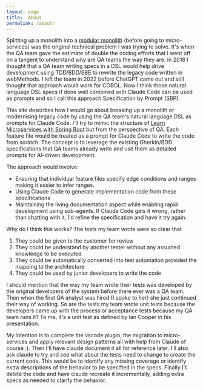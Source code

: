 ```yaml
---
layout: page
title:  About
permalink: /about/
---
```


Splitting up a monolith into a [modular monolith](https://www.youtube.com/watch?v=5OjqD-ow8GE) (before going to micro-services) was the original technical problem I was trying to solve.
It's when the QA team gave the estimate of double the coding efforts that I went off on a tangent to understand why are QA teams the way they are.
In 2018 I thought that a QA team writing specs in a DSL would help drive development using TDD/BDD/SBE to rewrite the legacy code written in webMethods. 
I left the team in 2022 before ChatGPT came out and still thought that approach would work for COBOL.
Now I think those natural language DSL specs if done well combined with Claude Code can be used as prompts and so I call this approach Specification by Prompt (SBP).

This site describes how I would go about breaking up a monolith or modernising legacy code by using the QA team's natural language DSL as prompts for Claude Code. 
I'll try to mimic the structure of [Learn Microservices with Spring Boot](https://mosy.tech/products-overview/) but from the perspective of QA.
Each feature file would be treated as a prompt for Claude Code to write the code from scratch. 
The concept is to leverage the existing Gherkin/BDD specifications that QA teams already write and use them as detailed prompts for AI-driven development.

The approach would involve:
- Ensuring that individual feature files specify edge conditions and ranges making it easier to infer ranges.
- Using Claude Code to generate implementation code from these specifications
- Maintaining the living documentation aspect while enabling rapid development using sub-agents. If Claude Code gets it wrong, rather than chatting with it, I'd refine the specification and have it try again.

Why do I think this works? 
The tests my team wrote were so clear that
1. They could be given to the customer for review
2. They could be understand by another tester without any assumed knowledge to be executed
3. They could be automatically converted into test automation provided the mapping to the architecture
4. They could be used by junior developers to write the code

I should mention that the way my team wrote their tests was developed by the original developers of the system before there ever was a QA team.
Then when the first QA analyst was hired (I spoke to her) she just continued their way of working.
So are the tests my team wrote unit tests because the developers came up with the process or acceptance tests because my QA team runs it? 
To me, it's a unit test as defined by Ian Cooper in his presentation.

My intention is to complete the vscode plugin, the migration to micro-services and apply relevant design patterns all with help from Claude of course :).
Then I'll have claude document it all for reference later. 
I'll also ask claude to try and see what about the tests need to change to create the current code.
This would be to identify any missing coverage or identify extra descriptions of the behavior to be specified in the specs. 
Finally I'll delete the code and have claude recreate it incrementally, adding extra specs as needed to clarify the behavior.